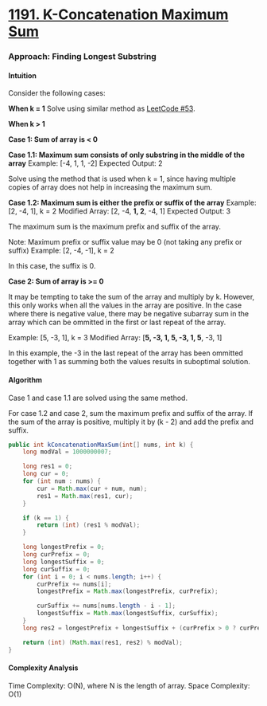 # [1191. K-Concatenation Maximum Sum](https://leetcode.com/contest/weekly-contest-154/problems/k-concatenation-maximum-sum/)

### Approach: Finding Longest Substring

#### Intuition
Consider the following cases:

<b>When k = 1</b>
Solve using similar method as [LeetCode #53](https://leetcode.com/problems/maximum-subarray/).

<b>When k > 1</b>

<b>Case 1: Sum of array is < 0</b>

<b>Case 1.1: Maximum sum consists of only substring in the middle of the array</b>
Example: [-4, 1, 1, -2]
Expected Output: 2

Solve using the method that is used when k = 1, since having multiple copies of array does not help in increasing the maximum sum.

<b>Case 1.2: Maximum sum is either the prefix or suffix of the array</b>
Example: [2, -4, 1], k = 2
Modified Array: [2, -4, <b>1, 2</b>, -4, 1]
Expected Output: 3

The maximum sum is the maximum prefix and suffix of the array.

Note: Maximum prefix or suffix value may be 0 (not taking any prefix or suffix)
Example: [2, -4, -1], k = 2

In this case, the suffix is 0.

<b>Case 2: Sum of array is >= 0</b>

It may be tempting to take the sum of the array and multiply by k. However, this only works when all the values in the array are positive. In the case where there is negative value, there may be negative subarray sum in the array which can be ommitted in the first or last repeat of the array.

Example: [5, -3, 1], k = 3
Modified Array: [<b>5, -3, 1, 5, -3, 1, 5</b>, -3, 1]

In this example, the -3 in the last repeat of the array has been ommitted together with 1 as summing both the values results in suboptimal solution.

#### Algorithm

Case 1 and case 1.1 are solved using the same method.

For case 1.2 and case 2, sum the maximum prefix and suffix of the array. If the sum of the array is positive, multiply it by (k - 2) and add the prefix and suffix.

```Java
public int kConcatenationMaxSum(int[] nums, int k) {
    long modVal = 1000000007;

    long res1 = 0;
    long cur = 0;
    for (int num : nums) {
        cur = Math.max(cur + num, num);
        res1 = Math.max(res1, cur);
    }

    if (k == 1) {
        return (int) (res1 % modVal);
    }

    long longestPrefix = 0;
    long curPrefix = 0;
    long longestSuffix = 0;
    long curSuffix = 0;
    for (int i = 0; i < nums.length; i++) {
        curPrefix += nums[i];
        longestPrefix = Math.max(longestPrefix, curPrefix);

        curSuffix += nums[nums.length - i - 1];
        longestSuffix = Math.max(longestSuffix, curSuffix);
    }
    long res2 = longestPrefix + longestSuffix + (curPrefix > 0 ? curPrefix * (k - 2) : 0);

    return (int) (Math.max(res1, res2) % modVal);
}
```

#### Complexity Analysis
Time Complexity: O(N), where N is the length of array.
Space Complexity: O(1)
